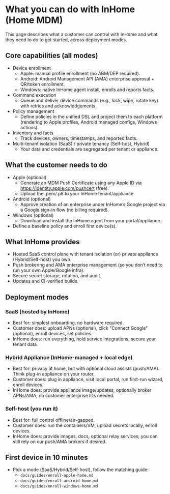 # What you can do with InHome (Home MDM)

This page describes what a customer can control with InHome and what they need to do to get started, across deployment modes.

## Core capabilities (all modes)
- Device enrollment
  - Apple: manual profile enrollment (no ABM/DEP required).
  - Android: Android Management API (AMA) enterprise approval + QR/token enrollment.
  - Windows: native InHome agent install, enrolls and reports facts.
- Command execution
  - Queue and deliver device commands (e.g., lock, wipe, rotate key) with retries and acknowledgements.
- Policy management
  - Define policies in the unified DSL and project them to each platform (rendering to Apple profiles, Android managed configs, Windows actions).
- Inventory and facts
  - Track devices, owners, timestamps, and reported facts.
- Multi-tenant isolation (SaaS) / private tenancy (Self-host, Hybrid)
  - Your data and credentials are segregated per tenant or appliance.

## What the customer needs to do
- Apple (optional)
  - Generate an MDM Push Certificate using any Apple ID via https://identity.apple.com/pushcert (free).
  - Upload the .pem/.p8 to your InHome tenant/appliance.
- Android (optional)
  - Approve creation of an enterprise under InHome’s Google project via a Google sign-in flow (no billing required).
- Windows (optional)
  - Download and install the InHome agent from your portal/appliance.
- Define a baseline policy and enroll first device(s).

## What InHome provides
- Hosted SaaS control plane with tenant isolation (or) private appliance (Hybrid/Self-host) you own.
- Push brokering and AMA enterprise management (so you don’t need to run your own Apple/Google infra).
- Secure secret storage, rotation, and audit.
- Updates and CI-verified builds.

## Deployment modes

### SaaS (hosted by InHome)
- Best for: simplest onboarding, no hardware required.
- Customer does: upload APNs (optional), click "Connect Google" (optional), enroll devices, set policies.
- InHome does: run everything, hold service integrations, secure your tenant data.

### Hybrid Appliance (InHome-managed + local edge)
- Best for: privacy at home, but with optional cloud assists (push/AMA). Think plug-in appliance on your router.
- Customer does: plug in appliance, visit local portal, run first-run wizard, enroll devices.
- InHome does: provide appliance image/updates; optionally broker APNs/AMA; no customer enterprise IDs needed.

### Self-host (you run it)
- Best for: full control offline/air-gapped.
- Customer does: run the containers/VM, upload secrets locally, enroll devices.
- InHome does: provide images, docs, optional relay services; you can still rely on our push/AMA brokers if desired.

## First device in 10 minutes
- Pick a mode (SaaS/Hybrid/Self-host), follow the matching guide:
  - `docs/guides/enroll-apple-home.md`
  - `docs/guides/enroll-android-home.md`
  - `docs/guides/enroll-windows-home.md`
